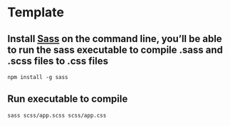 # Template

## Install [Sass](https://sass-lang.com/install) on the command line, you’ll be able to run the sass executable to compile .sass and .scss files to .css files

    npm install -g sass

## Run executable to compile

    sass scss/app.scss scss/app.css
